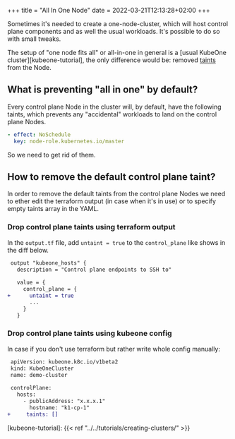 +++
title = "All In One Node"
date = 2022-03-21T12:13:28+02:00
+++

Sometimes it's needed to create a one-node-cluster, which will host control
plane components and as well the usual workloads. It's possible to do so with
small tweaks.

The setup of "one node fits all" or all-in-one in general is a [usual KubeOne cluster][kubeone-tutorial],
the only difference would be: removed [taints][taints-glossary] from the Node.

## What is preventing "all in one" by default?

Every control plane Node in the cluster will, by default, have the following
taints, which prevents any "accidental" workloads to land on the control plane
Nodes.

```yaml
- effect: NoSchedule
  key: node-role.kubernetes.io/master
```

So we need to get rid of them.

## How to remove the default control plane taint?

In order to remove the default taints from the control plane Nodes we need to
ether edit the terraform output (in case when it's in use) or to specify empty
taints array in the YAML.

### Drop control plane taints using terraform output

In the `output.tf` file, add `untaint = true` to the `control_plane` like shows
in the diff below.

```diff
 output "kubeone_hosts" {
   description = "Control plane endpoints to SSH to"
 
   value = {
     control_plane = {
+      untaint = true
       ...
     }
   }
```

### Drop control plane taints using kubeone config

In case if you don't use terraform but rather write whole config manually:

```diff
 apiVersion: kubeone.k8c.io/v1beta2
 kind: KubeOneCluster
 name: demo-cluster
 
 controlPlane:
   hosts:
     - publicAddress: "x.x.x.1"
       hostname: "k1-cp-1"
+     taints: []
```

[taints-glossary]: https://kubernetes.io/docs/reference/glossary/?core-object=true#term-taint
[kubeone-tutorial]: {{< ref "../../tutorials/creating-clusters/" >}}
